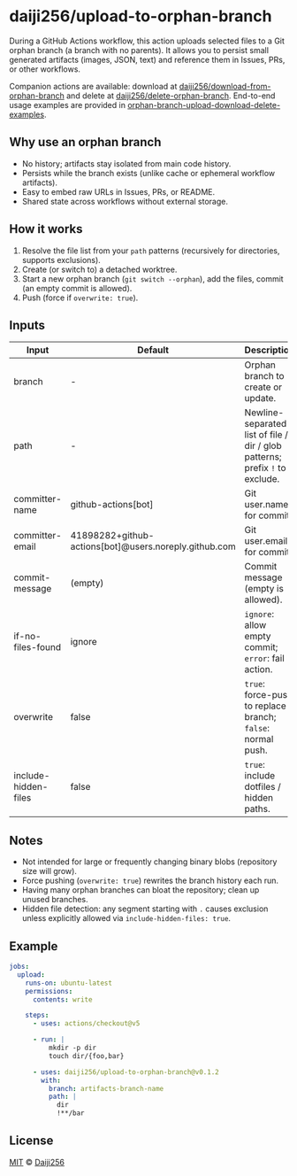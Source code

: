 # daiji256/upload-to-orphan-branch

During a GitHub Actions workflow, this action uploads selected files to a Git orphan branch (a branch with no parents). It allows you to persist small generated artifacts (images, JSON, text) and reference them in Issues, PRs, or other workflows.

Companion actions are available: download at [daiji256/download-from-orphan-branch](https://github.com/Daiji256/download-from-orphan-branch) and delete at [daiji256/delete-orphan-branch](https://github.com/Daiji256/delete-orphan-branch). End-to-end usage examples are provided in [orphan-branch-upload-download-delete-examples](https://github.com/Daiji256/orphan-branch-upload-download-delete-examples).

## Why use an orphan branch

- No history; artifacts stay isolated from main code history.
- Persists while the branch exists (unlike cache or ephemeral workflow artifacts).
- Easy to embed raw URLs in Issues, PRs, or README.
- Shared state across workflows without external storage.

## How it works

1. Resolve the file list from your `path` patterns (recursively for directories, supports exclusions).
2. Create (or switch to) a detached worktree.
3. Start a new orphan branch (`git switch --orphan`), add the files, commit (an empty commit is allowed).
4. Push (force if `overwrite: true`).

## Inputs

| Input                | Default                                               | Description                                                                  |
| -------------------- | ----------------------------------------------------- | ---------------------------------------------------------------------------- |
| branch               | -                                                     | Orphan branch to create or update.                                           |
| path                 | -                                                     | Newline-separated list of file / dir / glob patterns; prefix `!` to exclude. |
| committer-name       | github-actions[bot]                                   | Git user.name for commit.                                                    |
| committer-email      | 41898282+github-actions[bot]@users.noreply.github.com | Git user.email for commit.                                                   |
| commit-message       | (empty)                                               | Commit message (empty is allowed).                                           |
| if-no-files-found    | ignore                                                | `ignore`: allow empty commit; `error`: fail action.                          |
| overwrite            | false                                                 | `true`: force-push to replace branch; `false`: normal push.                  |
| include-hidden-files | false                                                 | `true`: include dotfiles / hidden paths.                                     |

## Notes

- Not intended for large or frequently changing binary blobs (repository size will grow).
- Force pushing (`overwrite: true`) rewrites the branch history each run.
- Having many orphan branches can bloat the repository; clean up unused branches.
- Hidden file detection: any segment starting with `.` causes exclusion unless explicitly allowed via `include-hidden-files: true`.

## Example

```yaml
jobs:
  upload:
    runs-on: ubuntu-latest
    permissions:
      contents: write

    steps:
      - uses: actions/checkout@v5

      - run: |
          mkdir -p dir
          touch dir/{foo,bar}

      - uses: daiji256/upload-to-orphan-branch@v0.1.2
        with:
          branch: artifacts-branch-name
          path: |
            dir
            !**/bar
```

## License

[MIT](LICENSE) © [Daiji256](https://github.com/Daiji256)
